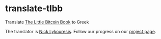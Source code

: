 # translate-tlbb
Translate [The Little Bitcoin Book](https://littlebitcoinbook.com/) to Greek

The translator is [Nick Lykouresis](https://niclick.org). Follow our progress on our [project page](https://github.com/weacceptbitcoin-gr/translate-tlbb/projects/1).
